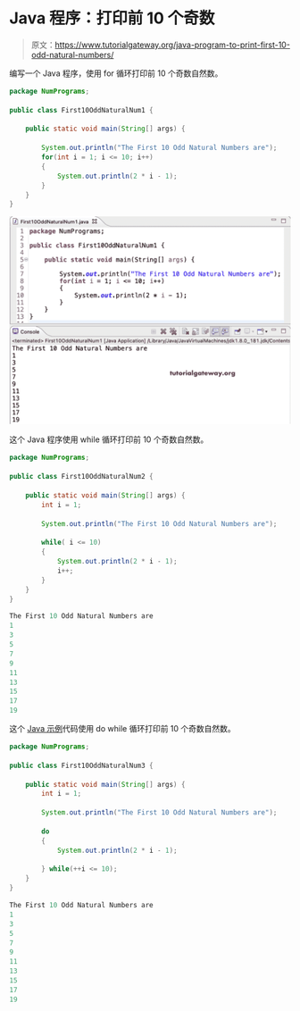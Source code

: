 # Java 程序：打印前 10 个奇数

> 原文：<https://www.tutorialgateway.org/java-program-to-print-first-10-odd-natural-numbers/>

编写一个 Java 程序，使用 for 循环打印前 10 个奇数自然数。

```java
package NumPrograms;

public class First10OddNaturalNum1 {

	public static void main(String[] args) {

		System.out.println("The First 10 Odd Natural Numbers are");
		for(int i = 1; i <= 10; i++) 
		{
			System.out.println(2 * i - 1);
		}
	}
}
```

![Java Program to Print First 10 Odd Natural Numbers](img/8ecffe992d5e7f44dc25d2ad175233be.png)

这个 Java 程序使用 while 循环打印前 10 个奇数自然数。

```java
package NumPrograms;

public class First10OddNaturalNum2 {

	public static void main(String[] args) {
		int i = 1;

		System.out.println("The First 10 Odd Natural Numbers are");

		while( i <= 10) 
		{
			System.out.println(2 * i - 1);
			i++;
		}
	}
}
```

```java
The First 10 Odd Natural Numbers are
1
3
5
7
9
11
13
15
17
19
```

这个 [Java 示例](https://www.tutorialgateway.org/learn-java-programs/)代码使用 do while 循环打印前 10 个奇数自然数。

```java
package NumPrograms;

public class First10OddNaturalNum3 {

	public static void main(String[] args) {
		int i = 1;

		System.out.println("The First 10 Odd Natural Numbers are");

		do
		{
			System.out.println(2 * i - 1);

		} while(++i <= 10);
	}
}
```

```java
The First 10 Odd Natural Numbers are
1
3
5
7
9
11
13
15
17
19
```